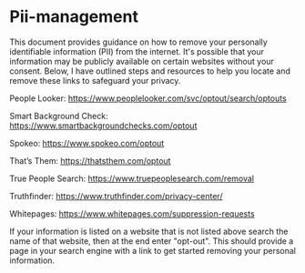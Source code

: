 # Pii-management

This document provides guidance on how to remove your personally identifiable information (PII) from the internet. It's possible that your information may be publicly available on certain websites without your consent. Below, I have outlined steps and resources to help you locate and remove these links to safeguard your privacy. 

People Looker: https://www.peoplelooker.com/svc/optout/search/optouts

Smart Background Check: https://www.smartbackgroundchecks.com/optout

Spokeo: https://www.spokeo.com/optout

That’s Them: https://thatsthem.com/optout

True People Search: https://www.truepeoplesearch.com/removal

Truthfinder: https://www.truthfinder.com/privacy-center/

Whitepages: https://www.whitepages.com/suppression-requests

If your information is listed on a website that is not listed above search the name of that website, then at the end enter "opt-out". This should provide a page in your search engine with a link to get started removing your personal information. 
